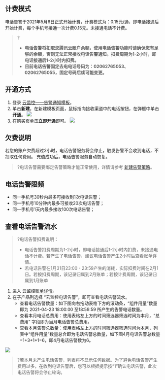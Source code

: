 ## 计费模式
电话告警于2021年5月6日正式开始计费，计费模式为：0.15元/通，即电话接通后开始计费，每个手机号接通一次计费0.15元。未接通电话不计费。

>?
>- **电话告警将扣取您腾讯云账户余额，使用电话告警功能时请确保您有足够的余额，否则无法正常接收电话告警通知。扣费周期为1-2小时，即电话接通后1-2小时内扣费。**
>- **目前电话告警固定去电电话号码为：<font>02062765053、02062765055</font>，固定号码后续可能变更。**

## 开通方式
1. 登录 [云监控——告警通知模板](https://console.cloud.tencent.com/monitor/alarm/notice)。
2. 单击**新建**，在新建模板页面，鼠标指向接收渠道中的电话按钮，在弹框中单击**开通**。
![](https://qcloudimg.tencent-cloud.cn/raw/f753367720be4cd7fd4000f75471b5b9.png)
3. 在购买页单击**立即开通**即可。
![](https://qcloudimg.tencent-cloud.cn/raw/c72ac55eab6eb48ed9842f4a16e13427.png)


## 欠费说明
若您的账户欠费超过2小时，电话告警服务将会停止，触发告警不会收到电话，不扣取任何费用。 充值成功后，电话告警服务自动恢复。

> ?电话告警需要绑定告警策略才能正常使用，详情请参考 [新建告警策略](https://cloud.tencent.com/document/product/248/50398)。

## 电话告警限频
- 同一手机号30秒内最多可接收到1次电话告警；
- 同一手机号10分钟内最多可接收20次电话告警；	
- 同一手机号1天内最多接收100次电话告警；

## 查看电话告警流水
> ?电话告警扣费说明：
>
> - 电话告警扣费周期为1-2小时，即电话接通后1-2小时内扣费，未接通电话不计费。若产生了电话告警，建议电话告警产生2小时后查看账单详情。
> - 若电话告警在1月31日23:00 - 23:59产生的消耗，实际扣费时间在2月1日。若按扣费周期，该记录归属到2月账单；若按计费周期，该记录归属到1月账单

1. 进入 [云监控账单详情](https://console.cloud.tencent.com/expense/bill/summary?tab=detail&businessCode=p_cm)。
2. 在子产品列选择 “云监控电话告警”，即可查看电话告警流水。
   - 查看电话告警数量：如下图向右拖动表格下方的滚动条，“组件用量”数量即为 2021-04-23 18:00:00 至18:59:59 所产生的告警电话数量。
   - 查看本月电话总费用：使用表格左上方的时间筛选器筛选时间为本月，“总费用” 字段即为当月电话告警总费用。
   - 查看本月告警总数量：使用表格左上方的时间筛选器筛选时间为本月，列表中“组件用量”数量总合即为电话告警总数量，如下图4月电话告警总数量=1+3+1+1=6，即4月电话告警数为6。

![](https://main.qcloudimg.com/raw/ab0f72500570deb364c9eddc23a1a465.png)

> ?若本月未产生电话告警，列表将不显示任何数据。为了避免电话告警产生费用过多，在收到电话告警后，您可以根据提示按“1”确认电话告警，此次电话告警将会停止轮询。

